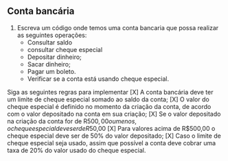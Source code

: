 ## Conta bancária
1. Escreva um código onde temos uma conta bancaria que possa realizar as seguintes operações:
    - Consultar saldo
    - consultar cheque especial
    - Depositar dinheiro;
    - Sacar dinheiro;
    - Pagar um boleto.
    - Verificar se a conta está usando cheque especial.

Siga as seguintes regras para implementar
[X] A conta bancária deve ter um limite de cheque especial somado ao saldo da conta;
[X] O valor do cheque especial é definido no momento da criação da conta, de acordo com o valor depositado na conta em sua criação;
[X] Se o valor depositado na criação da conta for de R$500,00 ou menos, o cheque especial deve ser de R$50,00
[X] Para valores acima de R$500,00 o cheque especial deve ser de 50% do valor depositado;
[X] Caso o limite de cheque especial seja usado, assim que possível a conta deve cobrar uma taxa de 20% do valor usado do cheque especial.
